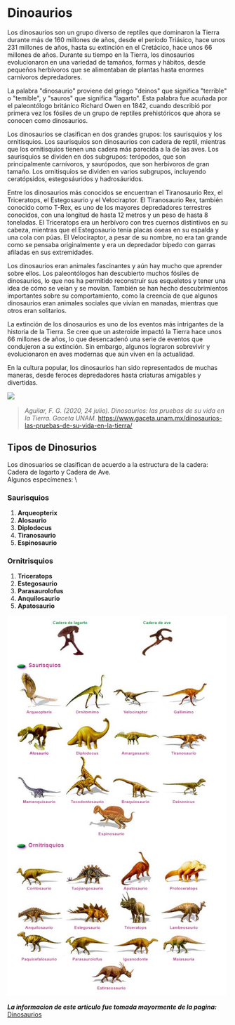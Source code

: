 # **Dinoaurios**  

Los dinosaurios son un grupo diverso de reptiles que dominaron la Tierra durante más de 160 millones de años, desde el período Triásico, hace unos 231 millones de años, hasta su extinción en el Cretácico, hace unos 66 millones de años. Durante su tiempo en la Tierra, los dinosaurios evolucionaron en una variedad de tamaños, formas y hábitos, desde pequeños herbívoros que se alimentaban de plantas hasta enormes carnívoros depredadores.

La palabra "dinosaurio" proviene del griego "deinos" que significa "terrible" o "temible", y "sauros" que significa "lagarto". Esta palabra fue acuñada por el paleontólogo británico Richard Owen en 1842, cuando describió por primera vez los fósiles de un grupo de reptiles prehistóricos que ahora se conocen como dinosaurios.

Los dinosaurios se clasifican en dos grandes grupos: los saurisquios y los ornitisquios. Los saurisquios son dinosaurios con cadera de reptil, mientras que los ornitisquios tienen una cadera más parecida a la de las aves. Los saurisquios se dividen en dos subgrupos: terópodos, que son principalmente carnívoros, y saurópodos, que son herbívoros de gran tamaño. Los ornitisquios se dividen en varios subgrupos, incluyendo ceratópsidos, estegosáuridos y hadrosáuridos.

Entre los dinosaurios más conocidos se encuentran el Tiranosaurio Rex, el Triceratops, el Estegosaurio y el Velociraptor. El Tiranosaurio Rex, también conocido como T-Rex, es uno de los mayores depredadores terrestres conocidos, con una longitud de hasta 12 metros y un peso de hasta 8 toneladas. El Triceratops era un herbívoro con tres cuernos distintivos en su cabeza, mientras que el Estegosaurio tenía placas óseas en su espalda y una cola con púas. El Velociraptor, a pesar de su nombre, no era tan grande como se pensaba originalmente y era un depredador bípedo con garras afiladas en sus extremidades.

Los dinosaurios eran animales fascinantes y aún hay mucho que aprender sobre ellos. Los paleontólogos han descubierto muchos fósiles de dinosaurios, lo que nos ha permitido reconstruir sus esqueletos y tener una idea de cómo se veían y se movían. También se han hecho descubrimientos importantes sobre su comportamiento, como la creencia de que algunos dinosaurios eran animales sociales que vivían en manadas, mientras que otros eran solitarios.

La extinción de los dinosaurios es uno de los eventos más intrigantes de la historia de la Tierra. Se cree que un asteroide impactó la Tierra hace unos 66 millones de años, lo que desencadenó una serie de eventos que condujeron a su extinción. Sin embargo, algunos lograron sobrevivir y evolucionaron en aves modernas que aún viven en la actualidad.

En la cultura popular, los dinosaurios han sido representados de muchas maneras, desde feroces depredadores hasta criaturas amigables y divertidas.

<img src= "https://www.gaceta.unam.mx/wp-content/uploads/2020/06/dinsdes.jpg" width="500">

> _*Aguilar, F. G. (2020, 24 julio). Dinosaurios: las pruebas de su vida en la Tierra. Gaceta UNAM*._ https://www.gaceta.unam.mx/dinosaurios-las-pruebas-de-su-vida-en-la-tierra/

## **Tipos de Dinosurios**  
Los dinosuarios se clasifican de acuerdo a la estructura de la cadera: Cadera de lagarto y Cadera de Ave. \
Algunos especímenes: \

### Saurisquios  
1. **Arqueopterix**
2. **Alosaurio**
3. **Diplodocus**
4. **Tiranosaurio**
5. **Espinosaurio**

### Ornitrisquios 
1. **Triceratops**
2. **Estegosaurio**
3. **Parasaurolofus**
4. **Anquilosaurio**
5. **Apatosaurio**
 
<img src= "tipos.JPG" width="500">
 
***La informacion de este articulo fue tomada mayormente de la pagina:***
[Dinosaurios](https://www.revista.unam.mx/vol.2/num4/sabias1/tipos.html)


